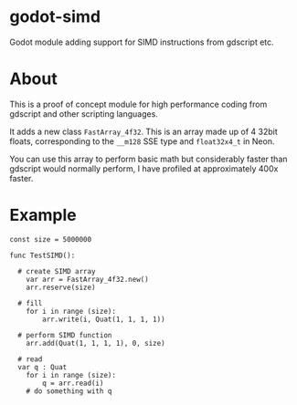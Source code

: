 # godot-simd
Godot module adding support for SIMD instructions from gdscript etc.

# About
This is a proof of concept module for high performance coding from gdscript and other scripting languages.

It adds a new class `FastArray_4f32`. This is an array made up of 4 32bit floats, corresponding to the `__m128` SSE type and `float32x4_t` in Neon.

You can use this array to perform basic math but considerably faster than gdscript would normally perform, I have profiled at approximately 400x faster.

# Example
```
const size = 5000000

func TestSIMD():

  # create SIMD array
	var arr = FastArray_4f32.new()
	arr.reserve(size)

  # fill
	for i in range (size):
		arr.write(i, Quat(1, 1, 1, 1))

  # perform SIMD function
	arr.add(Quat(1, 1, 1, 1), 0, size)

  # read
  var q : Quat
	for i in range (size):
		q = arr.read(i)
    # do something with q
```
